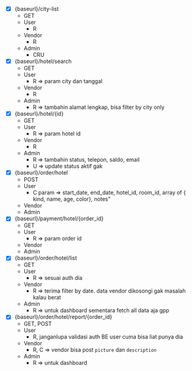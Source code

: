 - [x] {baseurl}/city-list
    - GET
    - User
        - R
    - Vendor
        - R
    - Admin
        - CRU
- [x] {baseurl}/hotel/search
    - GET
    - User
        - R => param city dan tanggal
    - Vendor
        - R
    - Admin
        - R => tambahin alamat lengkap, bisa filter by city only
- [x] {baseurl}/hotel/{id}
    - GET
    - User
        - R => param hotel id
    - Vendor
        - R
    - Admin
        - R => tambahin status, telepon, saldo, email
        - U => update status aktif gak
- [x] {baseurl}/order/hotel
    - POST
    - User
        - C param => start_date, end_date, hotel_id, room_id, array of { kind, name, age, color}, notes"
    - Vendor
    - Admin
- [x] {baseurl}/payment/hotel/{order_id}
    - GET
    - User
        - R => param order id
    - Vendor
    - Admin
- [x] {baseurl}/order/hotel/list
    - GET
    - User
        - R => sesuai auth dia
    - Vendor
        - R => terima filter by date. data vendor dikosongi gak masalah kalau berat
    - Admin
        - R => untuk dashboard sementara fetch all data aja gpp
- [x] {baseurl}/order/hotel/report/{order_id}
    - GET, POST
    - User
        - R, janganlupa validasi auth BE user cuma bisa liat punya dia
    - Vendor
        - R, C =>  vendor bisa post `picture` dan `description`
    - Admin
        - R => untuk dashboard



